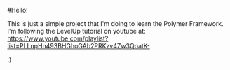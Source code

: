 #Hello!

This is just a simple project that I'm doing to learn the Polymer Framework.
I'm following the LevelUp tutorial on youtube at: https://www.youtube.com/playlist?list=PLLnpHn493BHGhoGAb2PRKzv4Zw3QoatK-

:)
